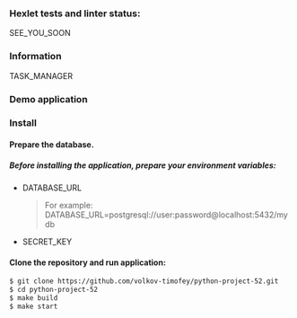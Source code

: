 ### Hexlet tests and linter status:
SEE_YOU_SOON


### Information
TASK_MANAGER

### Demo application


### Install

#### Prepare the database.

##### Before installing the application, prepare your environment variables:
* DATABASE_URL
    > For example: DATABASE_URL=postgresql://user:password@localhost:5432/mydb
* SECRET_KEY

#### Clone the repository and run application:
```bash
$ git clone https://github.com/volkov-timofey/python-project-52.git
$ cd python-project-52
$ make build
$ make start
```